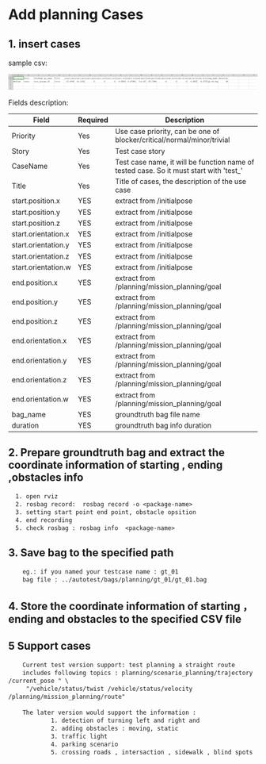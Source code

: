 # Add planning Cases

## 1. insert cases
sample csv:

![planning](/docs/images/planning_cases.png)

Fields description:

|  Field   | Required  | Description  |
|  ----  | ----  | ----  |
| Priority  | Yes  | Use case priority, can be one of blocker/critical/normal/minor/trivial |
| Story  | Yes | Test case story  |
| CaseName  | Yes | Test case name, it will be function name of tested case. So it must start with 'test_'  |
| Title  | Yes | Title of cases, the description of the use case |
|start.position.x | YES | extract from /initialpose
|start.position.y|YES | extract from /initialpose
|start.position.z|YES | extract from /initialpose
|start.orientation.x|YES| extract from /initialpose
|start.orientation.y|YES| extract from /initialpose
|start.orientation.z|YES| extract from /initialpose
|start.orientation.w|YES| extract from /initialpose
|end.position.x|YES| extract from /planning/mission_planning/goal
|end.position.y|YES| extract from /planning/mission_planning/goal
|end.position.z|YES| extract from /planning/mission_planning/goal
|end.orientation.x|YES| extract from /planning/mission_planning/goal
|end.orientation.y|YES| extract from /planning/mission_planning/goal
|end.orientation.z|YES| extract from /planning/mission_planning/goal
|end.orientation.w|YES| extract from /planning/mission_planning/goal
|bag_name|YES| groundtruth bag file name 
|duration|YES | groundtruth bag info duration 

## 2. Prepare groundtruth bag and extract the coordinate information of starting , ending ,obstacles info
      1. open rviz 
      2. rosbag record:  rosbag record -o <package-name> 
      3. setting start point end point, obstacle opsition 
      4. end recording
      5. check rosbag : rosbag info  <package-name>
## 3. Save bag to the specified path
        eg.: if you named your testcase name : gt_01
        bag file : ../autotest/bags/planning/gt_01/gt_01.bag
## 4. Store the coordinate information of starting ， ending and obstacles to the specified CSV file


## 5 Support cases
        Current test version support: test planning a straight route 
        includes following topics : planning/scenario_planning/trajectory /current_pose " \
         "/vehicle/status/twist /vehicle/status/velocity /planning/mission_planning/route"
         
        The later version would support the information :
                1. detection of turning left and right and 
                2. adding obstacles : moving, static
                3. traffic light 
                4. parking scenario 
                5. crossing roads , intersaction , sidewalk , blind spots